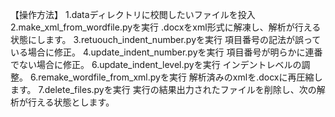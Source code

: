 【操作方法】
1.dataディレクトリに校閲したいファイルを投入
2.make_xml_from_wordfile.pyを実行
    .docxをxml形式に解凍し、解析が行える状態にします。
3.retuouch_indent_number.pyを実行
    項目番号の記法が誤っている場合に修正。
4.update_indent_number.pyを実行
    項目番号が明らかに連番でない場合に修正。
6.update_indent_level.pyを実行
    インデントレベルの調整。
6.remake_wordfile_from_xml.pyを実行
    解析済みのxmlを.docxに再圧縮します。
7.delete_files.pyを実行
    実行の結果出力されたファイルを削除し、次の解析が行える状態とします。